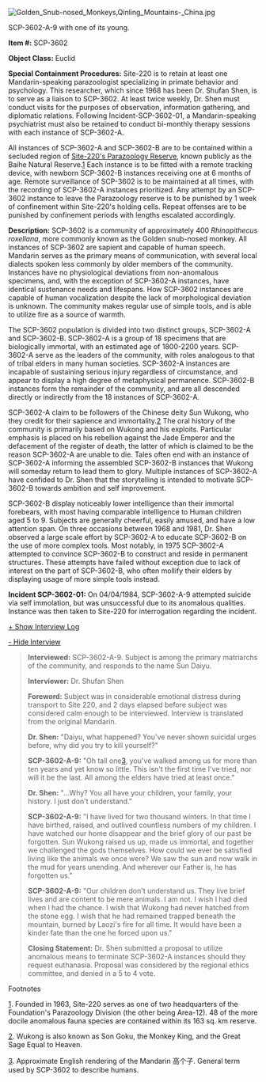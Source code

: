 ![Golden_Snub-nosed_Monkeys,_Qinling_Mountains_-_China.jpg](http://scp-wiki.wdfiles.com/local--files/scp-3602/Golden_Snub-nosed_Monkeys,_Qinling_Mountains_-_China.jpg)

SCP-3602-A-9 with one of its young.

**Item #:** SCP-3602

**Object Class:** Euclid

**Special Containment Procedures:** Site-220 is to retain at least one Mandarin-speaking parazoologist specializing in primate behavior and psychology. This researcher, which since 1968 has been Dr. Shufan Shen, is to serve as a liaison to SCP-3602. At least twice weekly, Dr. Shen must conduct visits for the purposes of observation, information gathering, and diplomatic relations. Following Incident-SCP-3602-01, a Mandarin-speaking psychiatrist must also be retained to conduct bi-monthly therapy sessions with each instance of SCP-3602-A.

All instances of SCP-3602-A and SCP-3602-B are to be contained within a secluded region of [Site-220's Parazoology Reserve](http://www.scp-wiki.net/scp-3934), known publicly as the Baihe Natural Reserve.[1](javascript:;) Each instance is to be fitted with a remote tracking device, with newborn SCP-3602-B instances receiving one at 6 months of age. Remote surveillance of SCP-3602 is to be maintained at all times, with the recording of SCP-3602-A instances prioritized. Any attempt by an SCP-3602 instance to leave the Parazoology reserve is to be punished by 1 week of confinement within Site-220's holding cells. Repeat offenses are to be punished by confinement periods with lengths escalated accordingly.

**Description:** SCP-3602 is a community of approximately 400 _Rhinopithecus roxellana_, more commonly known as the Golden snub-nosed monkey. All instances of SCP-3602 are sapient and capable of human speech. Mandarin serves as the primary means of communication, with several local dialects spoken less commonly by older members of the community. Instances have no physiological deviations from non-anomalous specimens, and, with the exception of SCP-3602-A instances, have identical sustenance needs and lifespans. How SCP-3602 instances are capable of human vocalization despite the lack of morphological deviation is unknown. The community makes regular use of simple tools, and is able to utilize fire as a source of warmth.

The SCP-3602 population is divided into two distinct groups, SCP-3602-A and SCP-3602-B. SCP-3602-A is a group of 18 specimens that are biologically immortal, with an estimated age of 1800-2200 years. SCP-3602-A serve as the leaders of the community, with roles analogous to that of tribal elders in many human societies. SCP-3602-A instances are incapable of sustaining serious injury regardless of circumstance, and appear to display a high degree of metaphysical permanence. SCP-3602-B instances form the remainder of the community, and are all descended directly or indirectly from the 18 instances of SCP-3602-A.

SCP-3602-A claim to be followers of the Chinese deity Sun Wukong, who they credit for their sapience and immortality.[2](javascript:;) The oral history of the community is primarily based on Wukong and his exploits. Particular emphasis is placed on his rebellion against the Jade Emperor and the defacement of the register of death, the latter of which is claimed to be the reason SCP-3602-A are unable to die. Tales often end with an instance of SCP-3602-A informing the assembled SCP-3602-B instances that Wukong will someday return to lead them to glory. Multiple instances of SCP-3602-A have confided to Dr. Shen that the storytelling is intended to motivate SCP-3602-B towards ambition and self improvement.

SCP-3602-B display noticeably lower intelligence than their immortal forebears, with most having comparable intelligence to Human children aged 5 to 9. Subjects are generally cheerful, easily amused, and have a low attention span. On three occasions between 1968 and 1981, Dr. Shen observed a large scale effort by SCP-3602-A to educate SCP-3602-B on the use of more complex tools. Most notably, in 1975 SCP-3602-A attempted to convince SCP-3602-B to construct and reside in permanent structures. These attempts have failed without exception due to lack of interest on the part of SCP-3602-B, who often mollify their elders by displaying usage of more simple tools instead.

**Incident SCP-3602-01:** On 04/04/1984, SCP-3602-A-9 attempted suicide via self immolation, but was unsuccessful due to its anomalous qualities. Instance was then taken to Site-220 for interrogation regarding the incident.

[+ Show Interview Log](javascript:;)

[\- Hide Interview](javascript:;)

> **Interviewed:** SCP-3602-A-9. Subject is among the primary matriarchs of the community, and responds to the name Sun Daiyu.
> 
> **Interviewer:** Dr. Shufan Shen
> 
> **Foreword:** Subject was in considerable emotional distress during transport to Site 220, and 2 days elapsed before subject was considered calm enough to be interviewed. Interview is translated from the original Mandarin.
> 
> **<Begin Log>**
> 
> **Dr. Shen:** "Daiyu, what happened? You've never shown suicidal urges before, why did you try to kill yourself?"
> 
> **SCP-3602-A-9:** "Oh tall one[3](javascript:;), you've walked among us for more than ten years and yet know so little. This isn't the first time I've tried, nor will it be the last. All among the elders have tried at least once."
> 
> **Dr. Shen:** "…Why? You all have your children, your family, your history. I just don't understand."
> 
> **SCP-3602-A-9:** "I have lived for two thousand winters. In that time I have birthed, raised, and outlived countless numbers of my children. I have watched our home disappear and the brief glory of our past be forgotten. Sun Wukong raised us up, made us immortal, and together we challenged the gods themselves. How could we ever be satisfied living like the animals we once were? We saw the sun and now walk in the mud for years unending. And wherever our Father is, he has forgotten us."
> 
> **SCP-3602-A-9:** "Our children don't understand us. They live brief lives and are content to be mere animals. I am not. I wish I had died when I had the chance. I wish that Wukong had never hatched from the stone egg. I wish that he had remained trapped beneath the mountain, burned by Laozi's fire for all time. It would have been a kinder fate than the one he forced upon us."  
> **<End Log>**
> 
> **Closing Statement:** Dr. Shen submitted a proposal to utilize anomalous means to terminate SCP-3602-A instances should they request euthanasia. Proposal was considered by the regional ethics committee, and denied in a 5 to 4 vote.

Footnotes

[1](javascript:;). Founded in 1963, Site-220 serves as one of two headquarters of the Foundation's Parazoology Division (the other being Area-12). 48 of the more docile anomalous fauna species are contained within its 163 sq. km reserve.

[2](javascript:;). Wukong is also known as Son Goku, the Monkey King, and the Great Sage Equal to Heaven.

[3](javascript:;). Approximate English rendering of the Mandarin 高个子. General term used by SCP-3602 to describe humans.